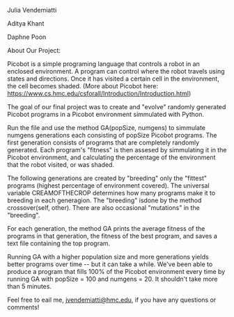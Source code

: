 
Julia Vendemiatti

Aditya Khant

Daphne Poon

About Our Project:

Picobot is a simple programing language that controls a robot in an
enclosed environment. A program can control where the robot travels 
using states and directions. Once it has visited a certain cell in the
environment, the cell becomes shaded. (More about Picobot here:
https://www.cs.hmc.edu/csforall/Introduction/Introduction.html)

The goal of our final project was to create and "evolve" randomly generated
Picobot programs in a Picobot environment simmulated with Python.

Run the file and use the method GA(popSize, numgens) to simmulate numgens
generations each consisting of popSize Picobot programs. The first 
generation consists of programs that are completely randomly generated.
Each program's "fitness" is then assesed by simmulating it in the Picobot
environment, and calculating the percentage of the environment that
the robot visited, or was shaded. 

The following generations are created by "breeding" only the  "fittest" 
programs (highest percentage of environment covered). The universal variable
CREAMOFTHECROP determines how many programs make it to breeding in each 
generagion. The "breeding" isdone by the method crossover(self, other). 
There are also occasional "mutations" in the "breeding". 

For each generation, the method GA prints the average fitness of the
programs in that generation, the fitness of the best program, and 
saves a text file containing the top program. 

Running GA with a higher population size and more generations yields 
better programs over time -- but it can take a while. We've been able
to produce a program that fills 100% of the Picobot environment every time
by running GA with popSize = 100 and numgens = 20. It shouldn't take more
than 5 minutes.

Feel free to eail me, jvendemiatti@hmc.edu, if you have any questions 
or comments!





